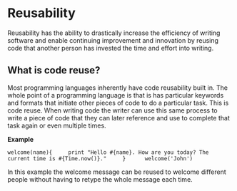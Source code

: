 # Reusability

Reusability has the ability to drastically increase the efficiency of writing software and enable continuing improvement and innovation by reusing code that another person has invested the time and effort into writing.

## What is code reuse?

Most programming languages inherently have code reusability built in. The whole point of a programming language is that is has particular keywords and formats that initiate other pieces of code to do a particular task. This is code reuse. When writing code the writer can use this same process to write a piece of code that they can later reference and use to complete that task again or even multiple times.

**Example**

`welcome(name){    
    print "Hello #{name}. How are you today? The current time is #{Time.now()}."    
}     
welcome('John')`

In this example the welcome message can be reused to welcome different people without having to retype the whole message each time.

